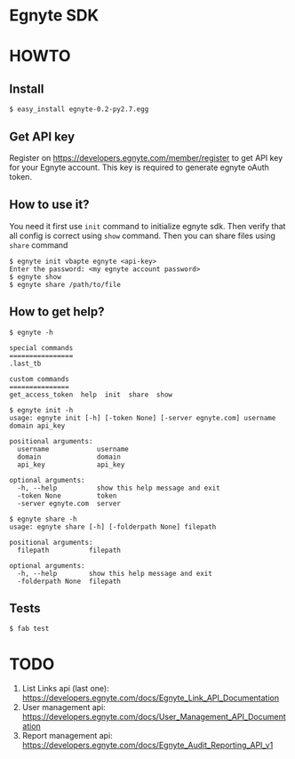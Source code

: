 # Egnyte SDK

# HOWTO

## Install

    $ easy_install egnyte-0.2-py2.7.egg

## Get API key

Register on https://developers.egnyte.com/member/register to get API key for your Egnyte account.
This key is required to generate egnyte oAuth token.

## How to use it?

You need it first use `init` command to initialize egnyte sdk. Then verify that
all config is correct using `show` command. Then you can share files using
`share` command

    $ egnyte init vbapte egnyte <api-key>
    Enter the password: <my egnyte account password>
    $ egnyte show
    $ egnyte share /path/to/file

## How to get help?

    $ egnyte -h

    special commands
    ================
    .last_tb

    custom commands
    ===============
    get_access_token  help  init  share  show

    $ egnyte init -h
    usage: egnyte init [-h] [-token None] [-server egnyte.com] username domain api_key

    positional arguments:
      username            username
      domain              domain
      api_key             api_key

    optional arguments:
      -h, --help          show this help message and exit
      -token None         token
      -server egnyte.com  server

    $ egnyte share -h
    usage: egnyte share [-h] [-folderpath None] filepath

    positional arguments:
      filepath          filepath

    optional arguments:
      -h, --help        show this help message and exit
      -folderpath None  filepath

## Tests

    $ fab test

# TODO

1. List Links api (last one): https://developers.egnyte.com/docs/Egnyte_Link_API_Documentation 
2. User management api: https://developers.egnyte.com/docs/User_Management_API_Documentation
3. Report management api: https://developers.egnyte.com/docs/Egnyte_Audit_Reporting_API_v1

